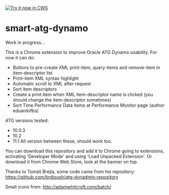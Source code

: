 <a target="_blank" href="https://chrome.google.com/webstore/detail/smart-atg-dynamo/apdodcbnnfkiohphgedncobeejeccjbk">![Try it now in CWS](https://github.com/madalozzo/smart-atg-dynamo/blob/master/imgs/webstore.png "Click here to install this from the Chrome Web Store")</a>

# smart-atg-dynamo

Work in progress...

This is a Chrome extension to improve Oracle ATG Dynamo usability. For now it can do:
* Buttons to pre-create XML print-item, query-items and remove-item in item-descriptor list
* Print-item XML syntax highlight
* Automatic scroll to XML after request
* Sort item descriptors
* Create a print item when XML item-descriptor name is clicked (you should change the item-descriptor sometimes)
* Sort Time Performance Data items at Performance Monitor page (author eduardofbs)

ATG versions tested:
* 10.0.3
* 10.2
* 11.1
All version between these, should work too.

You can download this repository and add it to Chrome going to extensions, activating 'Developer Mode' and using 'Load Unpacked Extension'. Or download it from Chrome Web Store, look at the banner on top.

Thanks to Tomáš Brejla, some code came from his repository: https://github.com/brdloush/atg-dynadmin-repository

Small icons from: http://adamwhitcroft.com/batch/
